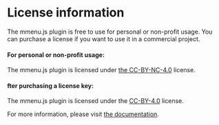 # License information

The mmenu.js plugin is free to use for personal or non-profit usage. 
You can purchase a license if you want to use it in a commercial project.


#### For personal or non-profit usage:
The mmenu.js plugin is licensed under [the CC-BY-NC-4.0](http://creativecommons.org/licenses/by-nc/4.0/)  license.


#### fter purchasing a license key:
The mmenu.js plugin is licensed under the [CC-BY-4.0](https://creativecommons.org/licenses/by/4.0/) license.

For more information, please visit [the documentation](https://mmenujs.com/download.html).